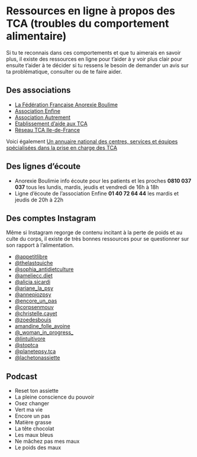 # Ressources en ligne à propos des TCA (troubles du comportement alimentaire)

Si tu te reconnais dans ces comportements et que tu aimerais en savoir plus, il existe des ressources en ligne pour t’aider à y voir plus clair pour ensuite t’aider à te décider si tu ressens le besoin de demander un avis sur ta problématique, consulter ou de te faire aider.

## Des associations

-	[La Fédération Française Anorexie Boulime](www.ffab.fr)
-	[Association Enfine](www.enfine.com)
-	[Association Autrement](www.anorexie-et-boulimie.fr)
-	[Etablissement d’aide aux TCA](www.endat.fr)
-	[Réseau TCA Ile-de-France](www.reseautca-idf.org)

Voici également [Un annuaire national des centres, services et équipes spécialisées dans la prise en charge des TCA](https://www.ffab.fr/annuaire-2021)

## Des lignes d’écoute 

- Anorexie Boulimie info écoute pour les patients et les proches **0810 037 037** tous les lundis, mardis, jeudis et vendredi de 16h à 18h
- Ligne d’écoute de l’association Enfine **01 40 72 64 44** les mardis et jeudis de 20h à 22h

## Des comptes Instagram

Même si Instagram regorge de contenu incitant à la perte de poids et au culte du corps, il existe de très bonnes ressources pour se questionner sur son rapport à l’alimentation.

- [@appetitlibre](https://www.instagram.com/appetitlibre/)
- [@thelastquiche](https://www.instagram.com/thelastquiche/)
- [@sophia_antidietculture](https://www.instagram.com/sophia_antidietculture/)
- [@ameliecc.diet](https://www.instagram.com/ameliecc.diet/)
- [@alicia.sicardi](https://www.instagram.com/alicia.sicardi/)
- [@ariane_la_psy](https://www.instagram.com/ariane_la_psy/)
- [@annepiozpsy](https://www.instagram.com/annepiozpsy/)
- [@encore_un_pas](https://www.instagram.com/encore_un_pas/)
- [@corpsenmouv](https://www.instagram.com/corpsenmouv/)
- [@christelle.cayet](https://www.instagram.com/christelle.cayet/)
- [@zoedesbouis](https://www.instagram.com/zoedesbouis/)
- [amandine_folle_avoine](https://www.instagram.com/amandine_folle_avoine/)
- [@\_woman\_in\_progress\_](https://www.instagram.com/_woman_in_progress_/)
- [@lintuitivore](https://www.instagram.com/lintuitivore/)
- [@stoptca](https://www.instagram.com/stoptca/)
- [@planetepsy.tca](https://www.instagram.com/planetepsy.tca/)
- [@lachetonassiette](https://www.instagram.com/lachetonassiette/)

## Podcast

- Reset ton assiette
- La pleine conscience du pouvoir
- Osez changer
- Vert ma vie
- Encore un pas
- Matière grasse
- La tête chocolat
- Les maux bleus
- Ne mâchez pas mes maux
- Le poids des maux
